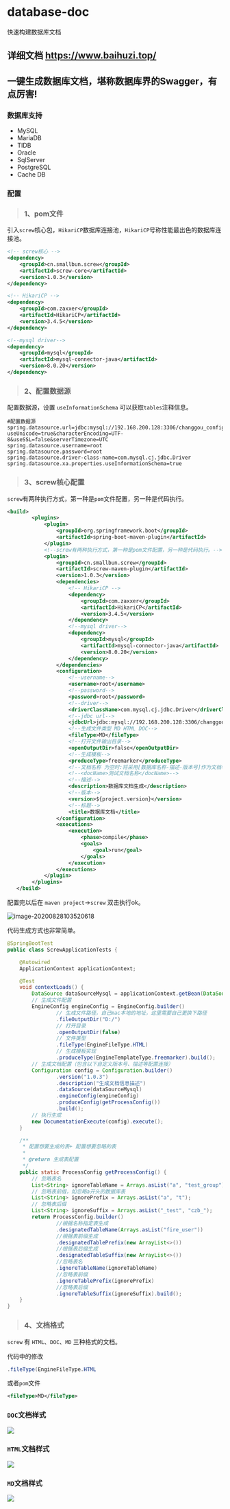 # database-doc
快速构建数据库文档
##  详细文档 https://www.baihuzi.top/
##  一键生成数据库文档，堪称数据库界的Swagger，有点厉害!

### 数据库支持

- MySQL
- MariaDB
- TIDB
- Oracle
- SqlServer
- PostgreSQL
- Cache DB

### 配置

> ### 1、pom文件

引入`screw`核心包，`HikariCP`数据库连接池，`HikariCP`号称性能最出色的数据库连接池。

```xml
<!-- screw核心 -->
<dependency>
    <groupId>cn.smallbun.screw</groupId>
    <artifactId>screw-core</artifactId>
    <version>1.0.3</version>
</dependency>

<!-- HikariCP -->
<dependency>
    <groupId>com.zaxxer</groupId>
    <artifactId>HikariCP</artifactId>
    <version>3.4.5</version>
</dependency>

<!--mysql driver-->
<dependency>
    <groupId>mysql</groupId>
    <artifactId>mysql-connector-java</artifactId>
    <version>8.0.20</version>
</dependency>
```



> ### 2、配置数据源

配置数据源，设置 `useInformationSchema` 可以获取`tables`注释信息。

```properties
#配置数据源
spring.datasource.url=jdbc:mysql://192.168.200.128:3306/changgou_config?useUnicode=true&characterEncoding=UTF-8&useSSL=false&serverTimezone=UTC
spring.datasource.username=root
spring.datasource.password=root
spring.datasource.driver-class-name=com.mysql.cj.jdbc.Driver
spring.datasource.xa.properties.useInformationSchema=true

```

> ### 3、screw核心配置

`screw`有两种执行方式，第一种是`pom`文件配置，另一种是代码执行。

```xml
<build>
        <plugins>
            <plugin>
                <groupId>org.springframework.boot</groupId>
                <artifactId>spring-boot-maven-plugin</artifactId>
            </plugin>
            <!--screw有两种执行方式，第一种是pom文件配置，另一种是代码执行。-->
            <plugin>
                <groupId>cn.smallbun.screw</groupId>
                <artifactId>screw-maven-plugin</artifactId>
                <version>1.0.3</version>
                <dependencies>
                    <!-- HikariCP -->
                    <dependency>
                        <groupId>com.zaxxer</groupId>
                        <artifactId>HikariCP</artifactId>
                        <version>3.4.5</version>
                    </dependency>
                    <!--mysql driver-->
                    <dependency>
                        <groupId>mysql</groupId>
                        <artifactId>mysql-connector-java</artifactId>
                        <version>8.0.20</version>
                    </dependency>
                </dependencies>
                <configuration>
                    <!--username-->
                    <username>root</username>
                    <!--password-->
                    <password>root</password>
                    <!--driver-->
                    <driverClassName>com.mysql.cj.jdbc.Driver</driverClassName>
                    <!--jdbc url-->
                    <jdbcUrl>jdbc:mysql://192.168.200.128:3306/changgou_config?serverTimezone=UTC</jdbcUrl>
                    <!--生成文件类型 MD HTML DOC-->
                    <fileType>MD</fileType>
                    <!--打开文件输出目录-->
                    <openOutputDir>false</openOutputDir>
                    <!--生成模板-->
                    <produceType>freemarker</produceType>
                    <!--文档名称 为空时:将采用[数据库名称-描述-版本号]作为文档名称-->
                    <!--<docName>测试文档名称</docName>-->
                    <!--描述-->
                    <description>数据库文档生成</description>
                    <!--版本-->
                    <version>${project.version}</version>
                    <!--标题-->
                    <title>数据库文档</title>
                </configuration>
                <executions>
                    <execution>
                        <phase>compile</phase>
                        <goals>
                            <goal>run</goal>
                        </goals>
                    </execution>
                </executions>
            </plugin>
        </plugins>
   </build>
```

配置完以后在 `maven project`->`screw` 双击执行ok。

![image-20200828103520618](C:\Users\wangy\AppData\Roaming\Typora\typora-user-images\image-20200828103520618.png)



代码生成方式也非常简单。

```java
@SpringBootTest
public class ScrewApplicationTests {

    @Autowired
    ApplicationContext applicationContext;

    @Test
    void contextLoads() {
        DataSource dataSourceMysql = applicationContext.getBean(DataSource.class);
        // 生成文件配置
        EngineConfig engineConfig = EngineConfig.builder()
                // 生成文件路径，自己mac本地的地址，这里需要自己更换下路径
                .fileOutputDir("D:/")
                // 打开目录
                .openOutputDir(false)
                // 文件类型
                .fileType(EngineFileType.HTML)
                // 生成模板实现
                .produceType(EngineTemplateType.freemarker).build();
        // 生成文档配置（包含以下自定义版本号、描述等配置连接）
        Configuration config = Configuration.builder()
                .version("1.0.3")
                .description("生成文档信息描述")
                .dataSource(dataSourceMysql)
                .engineConfig(engineConfig)
                .produceConfig(getProcessConfig())
                .build();
        // 执行生成
        new DocumentationExecute(config).execute();
    }

    /**
     * 配置想要生成的表+ 配置想要忽略的表
     *
     * @return 生成表配置
     */
    public static ProcessConfig getProcessConfig() {
        // 忽略表名
        List<String> ignoreTableName = Arrays.asList("a", "test_group");
        // 忽略表前缀，如忽略a开头的数据库表
        List<String> ignorePrefix = Arrays.asList("a", "t");
        // 忽略表后缀
        List<String> ignoreSuffix = Arrays.asList("_test", "czb_");
        return ProcessConfig.builder()
                //根据名称指定表生成
                .designatedTableName(Arrays.asList("fire_user"))
                //根据表前缀生成
                .designatedTablePrefix(new ArrayList<>())
                //根据表后缀生成
                .designatedTableSuffix(new ArrayList<>())
                //忽略表名
                .ignoreTableName(ignoreTableName)
                //忽略表前缀
                .ignoreTablePrefix(ignorePrefix)
                //忽略表后缀
                .ignoreTableSuffix(ignoreSuffix).build();
    }
}
```

> ### 4、文档格式

`screw` 有 `HTML`、`DOC`、`MD` 三种格式的文档。

代码中的修改

```java
.fileType(EngineFileType.HTML
```

或者`pom`文件

```xml
<fileType>MD</fileType>
```

### `DOC`文档样式

![](https://www.qfeng.online/imgs/java/screw/Snipaste_2020-08-28_10-43-54.jpg)



### `HTML`文档样式



![](https://www.qfeng.online/imgs/java/screw/Snipaste_2020-08-28_10-43-20.jpg)



###  `MD`文档样式

![](https://www.qfeng.online/imgs/java/screw/Snipaste_2020-08-28_10-44-31.jpg)
